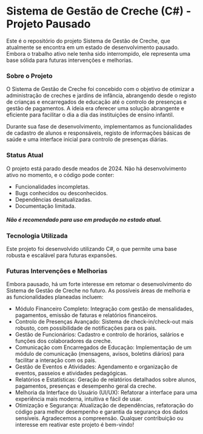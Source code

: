 # Sistema de Gestão de Creche (C#) - Projeto Pausado
Este é o repositório do projeto Sistema de Gestão de Creche, que atualmente se encontra em um estado de desenvolvimento pausado. Embora o trabalho ativo nele tenha sido interrompido, ele representa uma base sólida para futuras intervenções e melhorias.

### Sobre o Projeto
O Sistema de Gestão de Creche foi concebido com o objetivo de otimizar a administração de creches e jardins de infância, abrangendo desde o registo de crianças e encarregados de educação até o controlo de presenças e gestão de pagamentos. A ideia era oferecer uma solução abrangente e eficiente para facilitar o dia a dia das instituições de ensino infantil.

Durante sua fase de desenvolvimento, implementamos as funcionalidades de cadastro de alunos e responsáveis, registo de informações básicas de saúde e uma interface inicial para controlo de presenças diárias.

### Status Atual
O projeto está parado desde meados de 2024. Não há desenvolvimento ativo no momento, e o código pode conter:

- Funcionalidades incompletas.
- Bugs conhecidos ou desconhecidos.
- Dependências desatualizadas.
- Documentação limitada.
##### Não é recomendado para uso em produção no estado atual.

### Tecnologia Utilizada
Este projeto foi desenvolvido utilizando C#, o que permite uma base robusta e escalável para futuras expansões.

### Futuras Intervenções e Melhorias
Embora pausado, há um forte interesse em retomar o desenvolvimento do Sistema de Gestão de Creche no futuro. As possíveis áreas de melhoria e as funcionalidades planeadas incluem:

- Módulo Financeiro Completo: Integração com gestão de mensalidades, pagamentos, emissão de faturas e relatórios financeiros.
- Controlo de Presenças Avançado: Sistema de check-in/check-out mais robusto, com possibilidade de notificações para os pais.
- Gestão de Funcionários: Cadastro e controlo de horários, salários e funções dos colaboradores da creche.
- Comunicação com Encarregados de Educação: Implementação de um módulo de comunicação (mensagens, avisos, boletins diários) para facilitar a interação com os pais.
- Gestão de Eventos e Atividades: Agendamento e organização de eventos, passeios e atividades pedagógicas.
- Relatórios e Estatísticas: Geração de relatórios detalhados sobre alunos, pagamentos, presenças e desempenho geral da creche.
- Melhoria da Interface do Usuário (UI/UX): Refatorar a interface para uma experiência mais moderna, intuitiva e fácil de usar.
- Otimização e Segurança: Atualização de dependências, refatoração do código para melhor desempenho e garantia da segurança dos dados sensíveis.
Agradecemos a compreensão. Qualquer contribuição ou interesse em reativar este projeto é bem-vindo!
